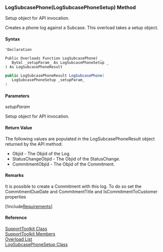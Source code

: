 ﻿### LogSubcasePhone(LogSubcasePhoneSetup) Method

Setup object for API invocation.

Creates a phone log against a Subcase. This overload takes a setup object.

#### Syntax

```vbnet
'Declaration

Public Overloads Function LogSubcasePhone( _
   ByVal _setupParam_ As LogSubcasePhoneSetup _
) As LogSubcasePhoneResult
```

```csharp
public LogSubcasePhoneResult LogSubcasePhone( 
   LogSubcasePhoneSetup _setupParam_
)
```

#### Parameters

_setupParam_

Setup object for API invocation.

#### Return Value

The following values are populated in the LogSubcasePhoneResult object returned by the API method:

*   Objid \- The Objid of the Log.
*   StatusChangeObjid \- The Objid of the StatusChange.
*   CommitmentObjid \- The Objid of the Commitment.

#### Remarks

It is possible to create a Commitment with this log. To do so set the CommitmentDueDate and CommitmentTitle and IsCommitmentToCustomer properties

[!include[Requirements](../partials/requirements.md)]

#### Reference

[SupportToolkit Class](FChoice.Toolkits.Clarify~FChoice.Toolkits.Clarify.Support.SupportToolkit.md)  
[SupportToolkit Members](FChoice.Toolkits.Clarify~FChoice.Toolkits.Clarify.Support.SupportToolkit_members.md)  
[Overload List](FChoice.Toolkits.Clarify~FChoice.Toolkits.Clarify.Support.SupportToolkit~LogSubcasePhone.md)  
[LogSubcasePhoneSetup Class](FChoice.Toolkits.Clarify~FChoice.Toolkits.Clarify.Support.LogSubcasePhoneSetup.md)